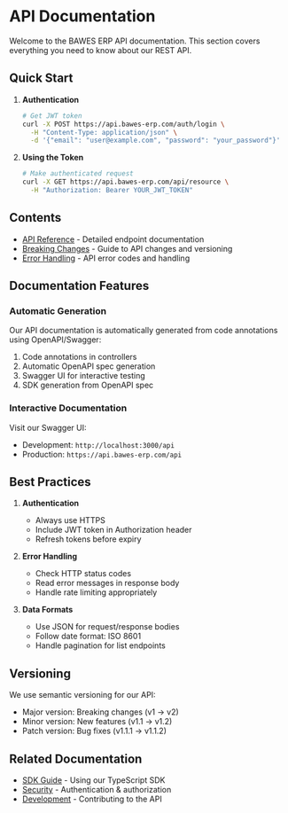 # API Documentation

Welcome to the BAWES ERP API documentation. This section covers everything you need to know about our REST API.

## Quick Start

1. **Authentication**
   ```bash
   # Get JWT token
   curl -X POST https://api.bawes-erp.com/auth/login \
     -H "Content-Type: application/json" \
     -d '{"email": "user@example.com", "password": "your_password"}'
   ```

2. **Using the Token**
   ```bash
   # Make authenticated request
   curl -X GET https://api.bawes-erp.com/api/resource \
     -H "Authorization: Bearer YOUR_JWT_TOKEN"
   ```

## Contents

- [API Reference](./endpoints.md) - Detailed endpoint documentation
- [Breaking Changes](./breaking-changes.md) - Guide to API changes and versioning
- [Error Handling](./error-handling.md) - API error codes and handling

## Documentation Features

### Automatic Generation
Our API documentation is automatically generated from code annotations using OpenAPI/Swagger:

1. Code annotations in controllers
2. Automatic OpenAPI spec generation
3. Swagger UI for interactive testing
4. SDK generation from OpenAPI spec

### Interactive Documentation
Visit our Swagger UI:
- Development: `http://localhost:3000/api`
- Production: `https://api.bawes-erp.com/api`

## Best Practices

1. **Authentication**
   - Always use HTTPS
   - Include JWT token in Authorization header
   - Refresh tokens before expiry

2. **Error Handling**
   - Check HTTP status codes
   - Read error messages in response body
   - Handle rate limiting appropriately

3. **Data Formats**
   - Use JSON for request/response bodies
   - Follow date format: ISO 8601
   - Handle pagination for list endpoints

## Versioning

We use semantic versioning for our API:
- Major version: Breaking changes (v1 → v2)
- Minor version: New features (v1.1 → v1.2)
- Patch version: Bug fixes (v1.1.1 → v1.1.2)

## Related Documentation

- [SDK Guide](../sdk/README.md) - Using our TypeScript SDK
- [Security](../security/README.md) - Authentication & authorization
- [Development](../development/README.md) - Contributing to the API